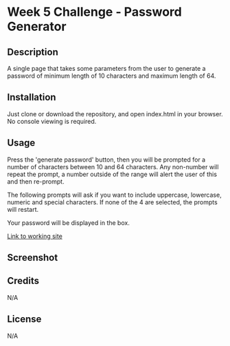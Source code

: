 # Week 5 Challenge - Password Generator

## Description

A single page that takes some parameters from the user to generate a password of minimum length of 10 characters and maximum length of 64.

## Installation

Just clone or download the repository, and open index.html in your browser. No console viewing is required.

## Usage

Press the 'generate password' button, then you will be prompted for a number of characters between 10 and 64 characters. Any non-number will repeat the prompt, a number outside of the range will alert the user of this and then re-prompt.

The following prompts will ask if you want to include uppercase, lowercase, numeric and special characters. If none of the 4 are selected, the prompts will restart.

Your password will be displayed in the box.

[Link to working site]()


## Screenshot


## Credits

N/A


## License

N/A
